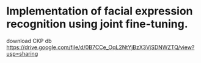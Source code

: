 Implementation of facial expression recognition using joint fine-tuning.
=============

download CKP db
https://drive.google.com/file/d/0B7CCe_OqL2NtYjBzX3VjSDNWZTQ/view?usp=sharing
